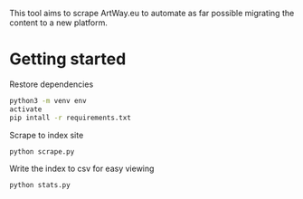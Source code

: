 This tool aims to scrape ArtWay.eu to automate as far possible migrating the content to a new platform.

# Getting started
Restore dependencies
```sh
python3 -m venv env
activate
pip intall -r requirements.txt
```

Scrape to index site
```sh
python scrape.py
```

Write the index to csv for easy viewing
```sh
python stats.py
```
